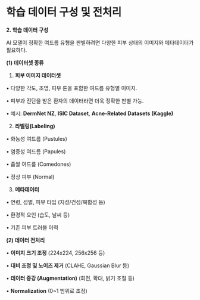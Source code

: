 # 학습 데이터 구성 및 전처리

**2. 학습 데이터 구성**

AI 모델이 정확한 여드름 유형을 판별하려면 다양한 피부 상태의 이미지와 메타데이터가 필요하다.

**(1) 데이터셋 종류**

1.	**피부 이미지 데이터셋**

•	다양한 각도, 조명, 피부 톤을 포함한 여드름 유형별 이미지.

•	피부과 진단을 받은 환자의 데이터라면 더욱 정확한 판별 가능.

•	예시: **DermNet NZ**, **ISIC Dataset**, **Acne-Related Datasets (Kaggle)**

2.	**라벨링(Labeling)**

•	화농성 여드름 (Pustules)

•	염증성 여드름 (Papules)

•	좁쌀 여드름 (Comedones)

•	정상 피부 (Normal)

3.	**메타데이터**

•	연령, 성별, 피부 타입 (지성/건성/복합성 등)

•	환경적 요인 (습도, 날씨 등)

•	기존 피부 트러블 이력

**(2) 데이터 전처리**

•	**이미지 크기 조정** (224x224, 256x256 등)

•	**대비 조정 및 노이즈 제거** (CLAHE, Gaussian Blur 등)

•	**데이터 증강 (Augmentation)** (회전, 확대, 밝기 조절 등)

•	**Normalization** (0~1 범위로 조정)